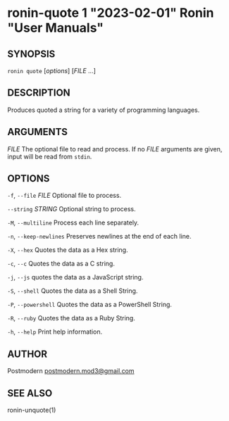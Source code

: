 # ronin-quote 1 "2023-02-01" Ronin "User Manuals"

## SYNOPSIS

`ronin quote` [*options*] [*FILE* ...]

## DESCRIPTION

Produces quoted a string for a variety of programming languages.

## ARGUMENTS

*FILE*
  The optional file to read and process. If no *FILE* arguments are given,
  input will be read from `stdin`.

## OPTIONS

`-f`, `--file` *FILE*
  Optional file to process.

`--string` *STRING*
  Optional string to process.

`-M`, `--multiline`
  Process each line separately.

`-n`, `--keep-newlines`
  Preserves newlines at the end of each line.

`-X`, `--hex`
  Quotes the data as a Hex string.

`-c`, `--c`
  Quotes the data as a C string.

`-j`, `--js`
  quotes the data as a JavaScript string.

`-S`, `--shell`
  Quotes the data as a Shell String.

`-P`, `--powershell`
  Quotes the data as a PowerShell String.

`-R`, `--ruby`
  Quotes the data as a Ruby String.

`-h`, `--help`
  Print help information.

## AUTHOR

Postmodern <postmodern.mod3@gmail.com>

## SEE ALSO

ronin-unquote(1)

